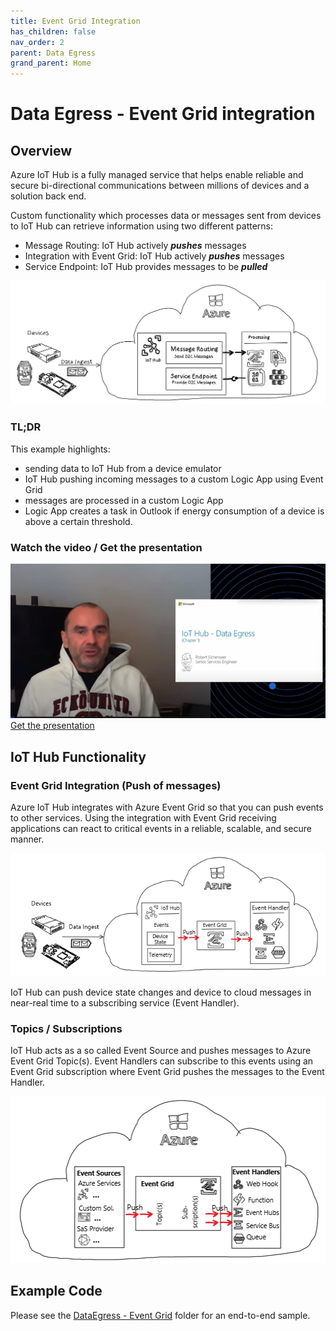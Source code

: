 ```yaml
---
title: Event Grid Integration
has_children: false
nav_order: 2
parent: Data Egress
grand_parent: Home
---
```


# Data Egress - Event Grid integration

## Overview

Azure IoT Hub is a fully managed service that helps enable reliable and secure bi-directional communications between millions of devices and a solution back end.

Custom functionality which processes data or messages sent from devices to IoT Hub can retrieve information using two different patterns:

* Message Routing: IoT Hub actively ***pushes*** messages
* Integration with Event Grid: IoT Hub actively ***pushes*** messages
* Service Endpoint: IoT Hub provides messages to be ***pulled***

![DataEgressOverview](img/DataEgressOverview.png)  

### TL;DR

This example highlights:

* sending data to IoT Hub from a device emulator
* IoT Hub pushing incoming messages to a custom Logic App using Event Grid
* messages are processed in a custom Logic App
* Logic App creates a task in Outlook if energy consumption of a device is above a certain threshold.

### Watch the video / Get the presentation

[![Watch the video](img/YTVideo.png)](https://www.youtube.com/watch?v=-vj3rMiZy2c)
[Get the presentation](media/IoTTrainingKit-DataEgress-EventGrid.pdf)

## IoT Hub Functionality

### Event Grid Integration (Push of messages)

Azure IoT Hub integrates with Azure Event Grid so that you can push events to other services. Using the integration with Event Grid receiving applications can react to critical events in a reliable, scalable, and secure manner.

![EventGridIntegration](img/EventGridIntegration.png)

IoT Hub can push device state changes and device to cloud messages in near-real time to a subscribing service (Event Handler).

### Topics / Subscriptions

IoT Hub acts as a so called Event Source and pushes messages to Azure Event Grid Topic(s). Event Handlers can subscribe to this events using an Event Grid subscription where Event Grid pushes the messages to the Event Handler.

![TopicsSubscription](img/TopicSubscription.png)

## Example Code

Please see the [DataEgress - Event Grid](https://github.com/Azure/IoTTrainingPack/tree/main/modules/DataEgress-101-EventGrid) folder for an end-to-end sample.
